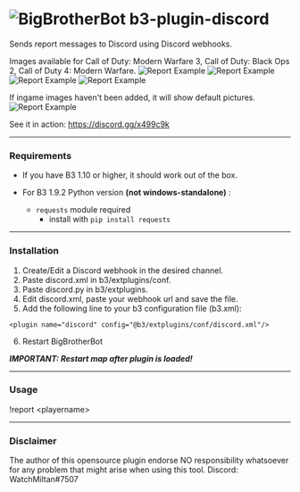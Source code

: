 # ![BigBrotherBot](http://i.imgur.com/7sljo4G.png) b3-plugin-discord
Sends report messages to Discord using Discord webhooks. 

Images available for Call of Duty: Modern Warfare 3, Call of Duty: Black Ops 2, Call of Duty 4: Modern Warfare.
![Report Example](https://i.gyazo.com/6d689a99e99aafe84d592afa3ab35fde.png)
![Report Example](https://i.gyazo.com/20fc9da7f1e6f07ce3f217b69f5489c6.png)
![Report Example](https://i.gyazo.com/3110854464e4a86be286202ddd345fd6.png)
![Report Example](https://i.gyazo.com/97f545fcba56f20e0520aeef459f9a54.png)

If ingame images haven't been added, it will show default pictures.
![Report Example](https://i.gyazo.com/2ffd11b9c6dd931107dcdce98c232ad9.png)


See it in action: https://discord.gg/x499c9k

---------
### Requirements
- If you have B3 1.10 or higher, it should work out of the box.

- For B3 1.9.2 Python version **(not windows-standalone)** :
  - `requests` module required
    - install with `pip install requests`
---------
### Installation

1. Create/Edit a Discord webhook in the desired channel.
2. Paste discord.xml in b3/extplugins/conf.
3. Paste discord.py in b3/extplugins.
4. Edit discord.xml, paste your webhook url and save the file.
5. Add the following line to your b3 configuration file (b3.xml):

`
<plugin name="discord" config="@b3/extplugins/conf/discord.xml"/>
`

6. Restart BigBrotherBot

***IMPORTANT: Restart map after plugin is loaded!***

---------  
### Usage

!report &lt;playername&gt;

---------
### Disclaimer

The author of this opensource plugin endorse NO responsibility whatsoever for any problem that might arise when using this tool.
Discord: WatchMiltan#7507


